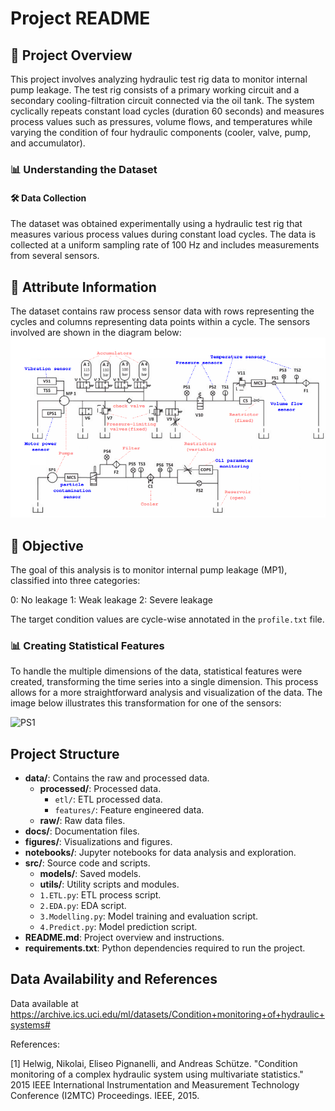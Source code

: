 # Project README

## 🚀 Project Overview
This project involves analyzing hydraulic test rig data to monitor internal pump leakage. The test rig consists of a primary working circuit and a secondary cooling-filtration circuit connected via the oil tank. The system cyclically repeats constant load cycles (duration 60 seconds) and measures process values such as pressures, volume flows, and temperatures while varying the condition of four hydraulic components (cooler, valve, pump, and accumulator).

### 📊 Understanding the Dataset
#### 🛠️ Data Collection
The dataset was obtained experimentally using a hydraulic test rig that measures various process values during constant load cycles. The data is collected at a uniform sampling rate of 100 Hz and includes measurements from several sensors.

## 📑 Attribute Information
The dataset contains raw process sensor data with rows representing the cycles and columns representing data points within a cycle. The sensors involved are shown in the diagram below:
![Diagram](figures/diagram.png)

## 🎯 Objective
The goal of this analysis is to monitor internal pump leakage (MP1), classified into three categories:

0: No leakage
1: Weak leakage
2: Severe leakage

The target condition values are cycle-wise annotated in the `profile.txt` file.

### 📊 Creating Statistical Features
To handle the multiple dimensions of the data, statistical features were created, transforming the time series into a single dimension. This process allows for a more straightforward analysis and visualization of the data. The image below illustrates this transformation for one of the sensors:

![PS1](figures/statistical_PS1.png)


## Project Structure

- **data/**: Contains the raw and processed data.
  - **processed/**: Processed data.
    - `etl/`: ETL processed data.
    - `features/`: Feature engineered data.
  - **raw/**: Raw data files.
- **docs/**: Documentation files.
- **figures/**: Visualizations and figures.
- **notebooks/**: Jupyter notebooks for data analysis and exploration.
- **src/**: Source code and scripts.
  - **models/**: Saved models.
  - **utils/**: Utility scripts and modules.
  - `1.ETL.py`: ETL process script.
  - `2.EDA.py`: EDA script.
  - `3.Modelling.py`: Model training and evaluation script.
  - `4.Predict.py`: Model prediction script.
- **README.md**: Project overview and instructions.
- **requirements.txt**: Python dependencies required to run the project.

## Data Availability and References

Data available at https://archive.ics.uci.edu/ml/datasets/Condition+monitoring+of+hydraulic+systems#

References:

[1] Helwig, Nikolai, Eliseo Pignanelli, and Andreas Schütze. "Condition monitoring of a complex hydraulic system using multivariate statistics." 2015 IEEE International Instrumentation and Measurement Technology Conference (I2MTC) Proceedings. IEEE, 2015.
